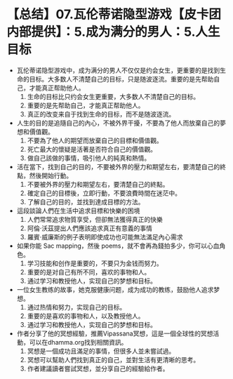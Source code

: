 # 【总结】07.瓦伦蒂诺隐型游戏【皮卡团内部提供】：5.成为满分的男人：5.人生目标

-   瓦伦蒂诺隐型游戏中，成为满分的男人不仅仅是约会女生，更重要的是找到生命的目标。大多数人不清楚自己的目标，只是随波逐流。重要的是先帮助自己，才能真正帮助他人。
    1.  生命的目标比只约会女生更重要，大多数人不清楚自己的目标。
    2.  重要的是先帮助自己，才能真正帮助他人。
    3.  真正的改变来自于找到生命的目标，而不是随波逐流。
-   人生的目的是追隨自己的內心，不被外界干擾，不要為了他人而放棄自己的夢想和價值觀。
    1.  不要為了他人的期望而放棄自己的目標和價值觀。
    2.  死亡最大的懷疑是活著是否符合自己的價值觀。
    3.  做自己該做的事情，吸引他人的純真和熱情。
-   活在當下，找到自己的目的，不要被外界的壓力和期望左右，要清楚自己的終點，然後開始行動。
    1.  不要被外界的壓力和期望左右，要清楚自己的終點。
    2.  確定自己的目標後，立即行動，不要浪費時間在迷茫中。
    3.  了解自己的目的，並找到達成目標的方法。
-   這段談論人們在生活中追求目標和快樂的困境
    1.  人們常常追求物質享受，但卻無法獲得真正的快樂
    2.  阿倫·沃茲提出人們應該追求真正有意義的事情
    3.  羅賓·威廉斯的例子表明即使成功也可能無法滿足內心需求
-   如果你能 Sac mapping，然後 poems，就不會再為錢拍多少，你可以心血角色。
    1.  学习技能和创作是重要的，不要只为金钱而努力。
    2.  重要的是对自己有所不同，喜欢的事物和人。
    3.  通过学习和教授他人，实现自己的梦想和目标。
-   一位女生教练的故事，她克服健康问题，成为成功的教练，鼓励他人追求梦想。
    1.  通过热情和努力，实现自己的目标。
    2.  重要的是喜欢的事物和人，以及教授他人。
    3.  通过学习和教授他人，实现自己的梦想和目标。
-   作者分享了他的冥想經驗，推薦Vipassana冥想，這是一個全球性的冥想活動，可以在dhamma.org找到相關資訊。
    1.  冥想是一個成功且滿足的事情，但很多人並未嘗試過。
    2.  冥想可以幫助人們找到真正的自己，並對生活有更清晰的思考。
    3.  作者建議讀者嘗試冥想，並分享自己的經驗給作者。